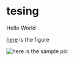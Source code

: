 # tesing
Hello World

[here](https://github.com/Veerapaneni-Deepika/testing/blob/main/SWOT%20Analysis.png) is the figure

![here](https://github.com/Veerapaneni-Deepika/testing/blob/main/2021-07-05.png) is the sample pic
